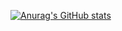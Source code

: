 [![Anurag's GitHub stats](https://github-readme-stats.vercel.app/api?username=MarshmallowsAU)](https://github.com/anuraghazra/github-readme-stats)

<!--
**MarshmallowsAU/MarshmallowsAU** is a ✨ _special_ ✨ repository because its `README.md` (this file) appears on your GitHub profile.

Here are some ideas to get you started:

- 🔭 I’m currently working on ...
- 🌱 I’m currently learning ...
- 👯 I’m looking to collaborate on ...
- 🤔 I’m looking for help with ...
- 💬 Ask me about ...
- 📫 How to reach me: ...
- 😄 Pronouns: ...
- ⚡ Fun fact: ...
-->
